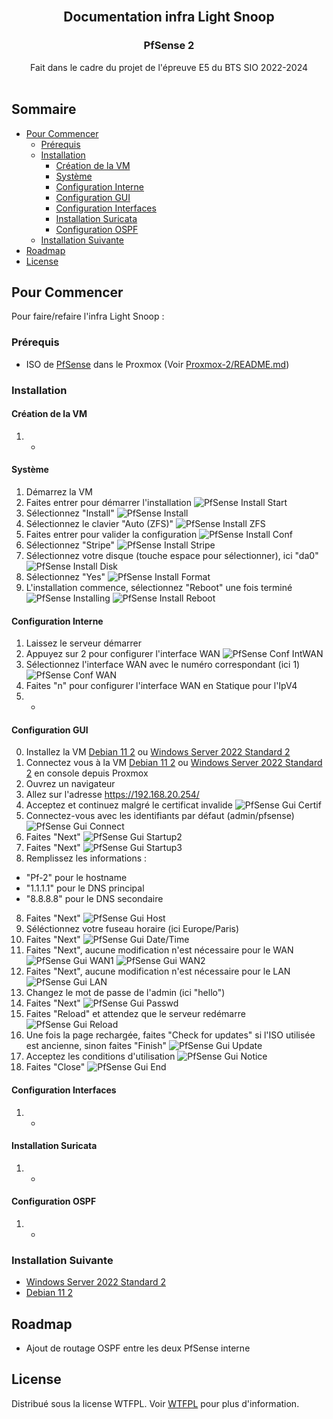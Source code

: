 <br/>
<p align="center">
  <h2 align="center">Documentation infra Light Snoop</h2>
  <h3 align="center">PfSense 2</h3>
  <p align="center">
    Fait dans le cadre du projet de l'épreuve E5 du BTS SIO 2022-2024
    <br/>
    <br/>
  </p>
</p>



## Sommaire

* [Pour Commencer](#Pour-Commencer)
  * [Prérequis](#Prérequis)
  * [Installation](#Installation)
    * [Création de la VM](#Création-de-la-VM)
    * [Système](#Système)
    * [Configuration Interne](#Configuration-Interne)
    * [Configuration GUI](#Configuration-GUI)
    * [Configuration Interfaces](#Configuration-Interfaces)
    * [Installation Suricata](#Installation-Suricata)
    * [Configuration OSPF](#Configuration-OSPF)
  * [Installation Suivante](#Installation-Suivante)
* [Roadmap](#Roadmap)
* [License](#License)

## Pour Commencer

Pour faire/refaire l'infra Light Snoop :

### Prérequis

* ISO de [PfSense](https://www.pfsense.org/download/) dans le Proxmox (Voir [Proxmox-2/README.md](/Proxmox-2/README.md#téléchargement-isos))

### Installation

#### Création de la VM

1. -

#### Système

1. Démarrez la VM
2. Faites entrer pour démarrer l'installation
![PfSense Install Start](/PfSense-WAN/Img/Pf_Install-1.png?raw=true "PfSense Install Start")
3. Sélectionnez "Install"
![PfSense Install](/PfSense-WAN/Img/Pf_Install-2.png?raw=true "PfSense Install")
4. Sélectionnez le clavier "Auto (ZFS)"
![PfSense Install ZFS](/PfSense-WAN/Img/Pf_Install-3.png?raw=true "PfSense Install ZFS")
5. Faites entrer pour valider la configuration
![PfSense Install Conf](/PfSense-WAN/Img/Pf_Install-4.png?raw=true "PfSense Install Conf")
6. Sélectionnez "Stripe"
![PfSense Install Stripe](/PfSense-WAN/Img/Pf_Install-5.png?raw=true "PfSense Install Stripe")
7. Sélectionnez votre disque (touche espace pour sélectionner), ici "da0"
![PfSense Install Disk](/PfSense-WAN/Img/Pf_Install-6.png?raw=true "PfSense Install Disk")
8. Sélectionnez "Yes"
![PfSense Install Format](/PfSense-WAN/Img/Pf_Install-7.png?raw=true "PfSense Install Format")
9. L'installation commence, sélectionnez "Reboot" une fois terminé
![PfSense Installing](/PfSense-WAN/Img/Pf_Install-8.png?raw=true "PfSense Installing")
![PfSense Install Reboot](/PfSense-WAN/Img/Pf_Install-9.png?raw=true "PfSense Install Reboot")

#### Configuration Interne

1. Laissez le serveur démarrer
2. Appuyez sur 2 pour configurer l'interface WAN
![PfSense Conf IntWAN](/PfSense-WAN/Img/Pf_Conf-1.png?raw=true "PfSense Conf IntWAN")
3. Sélectionnez l'interface WAN avec le numéro correspondant (ici 1)
![PfSense Conf WAN](/PfSense-WAN/Img/Pf_Conf-2.png?raw=true "PfSense Conf WAN")
4. Faites "n" pour configurer l'interface WAN en Statique pour l'IpV4
5. -

#### Configuration GUI

0. Installez la VM [Debian 11 2](/Proxmox-2/Debian-2/README.md) ou [Windows Server 2022 Standard 2](/Proxmox-2/Windows-2/README.md)
1. Connectez vous à la VM [Debian 11 2](/Proxmox-2/Debian-2/README.md) ou [Windows Server 2022 Standard 2](/Proxmox-2/Windows-2/README.md) en console depuis Proxmox
2. Ouvrez un navigateur
3. Allez sur l'adresse https://192.168.20.254/
4. Acceptez et continuez malgré le certificat invalide
![PfSense Gui Certif](/PfSense-WAN/Img/Pf_Gui-1.png?raw=true "PfSense Gui Certif")
4. Connectez-vous avec les identifiants par défaut (admin/pfsense)
![PfSense Gui Connect](/PfSense-WAN/Img/Pf_Gui-2.png?raw=true "PfSense Gui Connect")
5. Faites "Next"
![PfSense Gui Startup2](/PfSense-WAN/Img/Pf_Gui-3.png?raw=true "PfSense Gui Startup2")
6. Faites "Next"
![PfSense Gui Startup3](/PfSense-WAN/Img/Pf_Gui-4.png?raw=true "PfSense Gui Startup3")
7. Remplissez les informations :
  * "Pf-2" pour le hostname
  * "1.1.1.1" pour le DNS principal
  * "8.8.8.8" pour le DNS secondaire
8. Faites "Next"
![PfSense Gui Host](/PfSense-WAN/Img/Pf_Gui-5.png?raw=true "PfSense Gui Host")
9. Séléctionnez votre fuseau horaire (ici Europe/Paris)
10. Faites "Next"
![PfSense Gui Date/Time](/PfSense-WAN/Img/Pf_Gui-6.png?raw=true "PfSense Gui Date/Time")
11. Faites "Next", aucune modification n'est nécessaire pour le WAN
![PfSense Gui WAN1](/PfSense-WAN/Img/Pf_Gui-7.png?raw=true "PfSense Gui WAN1")
![PfSense Gui WAN2](/PfSense-WAN/Img/Pf_Gui-8.png?raw=true "PfSense Gui WAN2")
12. Faites "Next", aucune modification n'est nécessaire pour le LAN
![PfSense Gui LAN](/PfSense-WAN/Img/Pf_Gui-9.png?raw=true "PfSense Gui LAN")
13. Changez le mot de passe de l'admin (ici "hello")
14. Faites "Next"
![PfSense Gui Passwd](/PfSense-WAN/Img/Pf_Gui-10.png?raw=true "PfSense Gui Passwd")
15. Faites "Reload" et attendez que le serveur redémarre
![PfSense Gui Reload](/PfSense-WAN/Img/Pf_Gui-11.png?raw=true "PfSense Gui Reload")
16. Une fois la page rechargée, faites "Check for updates" si l'ISO utilisée est ancienne, sinon faites "Finish"
![PfSense Gui Update](/PfSense-WAN/Img/Pf_Gui-12.png?raw=true "PfSense Gui Update")
17. Acceptez les conditions d'utilisation
![PfSense Gui Notice](/PfSense-WAN/Img/Pf_Gui-13.png?raw=true "PfSense Gui Notice")
18. Faites "Close"
![PfSense Gui End](/PfSense-WAN/Img/Pf_Gui-14.png?raw=true "PfSense Gui End")

#### Configuration Interfaces

1. -

#### Installation Suricata

1. -

#### Configuration OSPF

1. -

### Installation Suivante

* [Windows Server 2022 Standard 2](/Proxmox-2/Windows-2/README.md)
* [Debian 11 2](/Proxmox-2/Debian-2/README.md)

## Roadmap

* Ajout de routage OSPF entre les deux PfSense interne

## License

Distribué sous la license WTFPL. Voir [WTFPL](http://www.wtfpl.net/about/) pour plus d'information.